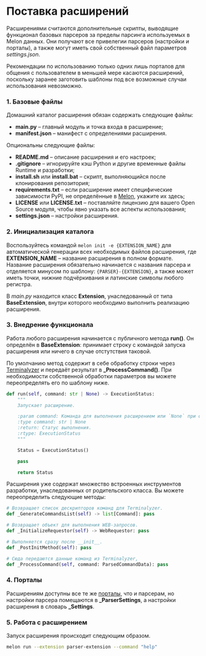 # Поставка расширений
Расширениями считаются дополнительные скрипты, выводящие функционал базовых парсеров за пределы парсинга используемых в Melon данных. Они получают все привелегии парсеров (настройки и порталы), а также могут иметь свой собственный файл параметров _settings.json_.

Рекомендации по использованию только одних лишь порталов для общения с пользователем в меньшей мере касаются расширений, поскольку заранее заготовить шаблоны под все возможные случаи использования невозможно.

### 1. Базовые файлы
Домашний каталог расширения обязан содержать следующие файлы:
* **main.py** – главный модуль и точка входа в расширение;
* **manifest.json** – манифест с определениями расширения.

Опциональны следующие файлы:
* **README.md** – описание расширения и его настроек;
* **.gitignore** – игнорируйте кэш Python и другие временные файлы Runtime и разработки;
* **install.sh** или **install.bat** – скрипт, выполняющийся после клонирования репозитория;
* **requirements.txt** – если расширение имеет специфические зависимости PyPI, не определённые в [Melon](https://github.com/Otaku-Melons/Melon/blob/main/requirements.txt), укажите их здесь;
* **LICENSE** или **LICENSE.txt** – поставляйте лицензию для вашего Open Source модуля, чтобы явно указать все аспекты использования;
* **settings.json** – настройки расширения.

### 2. Инициализация каталога
Воспользуйтесь командой `melon init -e {EXTENSION_NAME}` для автоматической генерации всех необходимых файлов расширения, где **EXTENSION_NAME** – название расширения в полном формате. Название расширения обязательно начинается с названия парсера и отделяется минусом по шаблону: `{PARSER}-{EXTENSION}`, а также может иметь точки, нижние подчёркивания и латинские символы любого регистра.

В _main.py_ находится класс **Extension**, унаследованный от типа **BaseExtension**, внутри которого необходимо выполнить реализацию расширения.

### 3. Внедрение функционала
Работа любого расширения начинается с публичного метода **run()**. Он определён в **BaseExtension**: принимает строку с командой запуска расширения или ничего в случае отстутствия таковой.

По умолчанию метод содержит в себе обработку строки через [Terminalyzer](https://github.com/DUB1401/dublib/blob/main/docs/CLI/Terminalyzer.md) и передаёт результат в **_ProcessCommand()**. При необходимости собственной обработки параметров вы можете переопределять его по шаблону ниже.

```Python
def run(self, command: str | None) -> ExecutionStatus:
	"""
	Запускает расширение.

	:param command: Команда для выполнения расширением или `None` при отсутствии таковой.
	:type command: str | None
	:return: Статус выполнения.
	:rtype: ExecutionStatus
	"""

	Status = ExecutionStatus()

	pass

	return Status
```

Расширения уже содержат множество встроенных инструментов разработки, унаследованных от родительского класса. Вы можете переопределить следующие методы:

```Python
# Возвращает список дескрипторов команд для Terminalyzer.
def _GenerateCommandsList(self) -> list[Command]: pass

# Возвращает объект для выполнения WEB-запросов.
def _InitializeRequestor(self) -> WebRequestor: pass

# Выполняется сразу после __init__.
def _PostInitMethod(self): pass

# Сюда передаются данные команд из Terminalyzer,
def _ProcessCommand(self, command: ParsedCommandData): pass
```

### 4. Порталы
Расширениям доступны все те же [порталы](./DEVELOPMENT.md#4-порталы), что и парсерам, но настройки парсера помещаются в **_ParserSettings**, а настройки расширения в словарь **_Settings**. 

### 5. Работа с расширением
Запуск расширения происходит следующим образом.
```Bash
melon run --extension parser-extension --command "help"
```